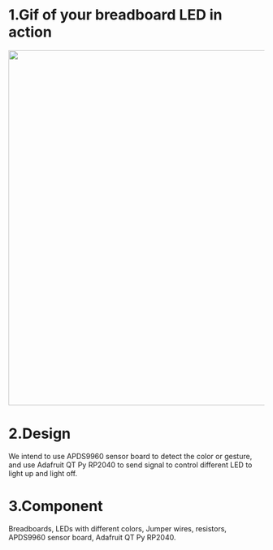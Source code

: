 # 1.Gif of your breadboard LED in action

<div align=center><img width="600" height="700" src="https://github.com/xcyxcyxcyxcy/ese5190-2022-lab2b-esp/blob/main/ezgif.com-gif-maker.gif"/></div>

# 2.Design

We intend to use APDS9960 sensor board to detect the color or gesture, and use Adafruit QT Py RP2040 to send signal to control different LED to light up and light off.

# 3.Component

Breadboards, LEDs with different colors, Jumper wires, resistors, APDS9960 sensor board, Adafruit QT Py RP2040.
